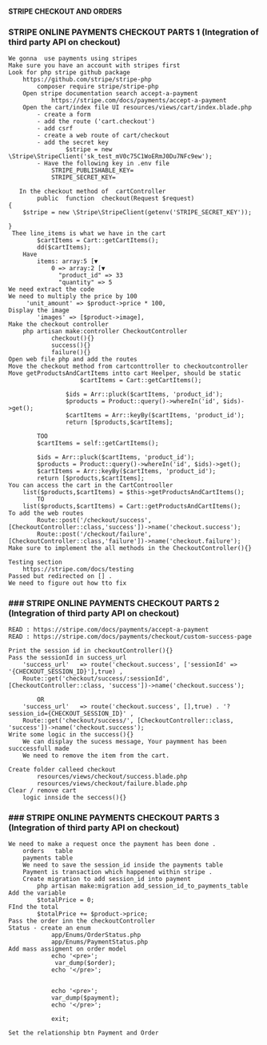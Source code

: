 #### STRIPE CHECKOUT AND ORDERS

### STRIPE ONLINE PAYMENTS CHECKOUT PARTS 1 (Integration of third party API on checkout)
    We gonna  use payments using stripes
    Make sure you have an account with stripes first
    Look for php stripe github package
        https://github.com/stripe/stripe-php
            composer require stripe/stripe-php
        Open stripe documentation search accept-a-payment
                https://stripe.com/docs/payments/accept-a-payment
        Open the cart/index file UI resources/views/cart/index.blade.php
            - create a form 
            - add the route ('cart.checkout')
            - add csrf
            - create a web route of cart/checkout
            - add the secret key
                    $stripe = new \Stripe\StripeClient('sk_test_mV0c75C1WoERmJ0Du7NFc9ew');
            - Have the following key in .env file
                STRIPE_PUBLISHABLE_KEY=
                STRIPE_SECRET_KEY=

       In the checkout method of  cartController 
            public  function  checkout(Request $request)
    {
        $stripe = new \Stripe\StripeClient(getenv('STRIPE_SECRET_KEY'));

    }
     Thee line_items is what we have in the cart
            $cartItems = Cart::getCartItems();
            dd($cartItems);
        Have 
            items: array:5 [▼
                0 => array:2 [▼
                  "product_id" => 33
                  "quantity" => 5
    We need extract the code 
    We need to multiply the price by 100
         'unit_amount' => $product->price * 100,
    Display the image
            'images' => [$product->image],
    Make the checkout controller
        php artisan make:controller CheckoutController 
                checkout(){} 
                success(){}
                failure(){}
    Open web file php and add the routes
    Move the checkout method from cartconttroller to checkoutcontroller
    Move getProductsAndCartItems intto cart Heelper, should be static
                        $cartItems = Cart::getCartItems();

                    $ids = Arr::pluck($cartItems, 'product_id');
                    $products = Product::query()->whereIn('id', $ids)->get();
                    $cartItems = Arr::keyBy($cartItems, 'product_id');
                    return [$products,$cartItems];

            TOO
            $cartItems = self::getCartItems();

            $ids = Arr::pluck($cartItems, 'product_id');
            $products = Product::query()->whereIn('id', $ids)->get();
            $cartItems = Arr::keyBy($cartItems, 'product_id');
            return [$products,$cartItems];
    You can access the cart in the CartControoller 
        list($products,$cartItems) = $this->getProductsAndCartItems();
            TO
        list($products,$cartItems) = Cart::getProductsAndCartItems();
    To add the web routes
            Route::post('/checkout/success', [CheckoutController::class,'success'])->name('checkout.success');
            Route::post('/checkout/failure', [CheckoutController::class,'failure'])->name('checkout.failure');
    Make sure to implement the all methods in the CheckoutController(){}
    
    Testing section
        https://stripe.com/docs/testing
    Passed but redirected on [] .
    We need to figure out how tto fix

### ### STRIPE ONLINE PAYMENTS CHECKOUT PARTS 2 (Integration of third party API on checkout)
    READ : https://stripe.com/docs/payments/accept-a-payment
    READ : https://stripe.com/docs/payments/checkout/custom-success-page
    
    Print the session id in checkoutController(){}
    Pass the sessionId in success_url   
        'success_url'   => route('checkout.success', ['sessionId' => '{CHECKOUT_SESSION_ID}'],true) ,
        Route::get('checkout/success/:sessionId', [CheckoutController::class, 'success'])->name('checkout.success');

            OR
        'success_url'   => route('checkout.success', [],true) . '?session_id={CHECKOUT_SESSION_ID}' ,
        Route::get('checkout/success/', [CheckoutController::class, 'success'])->name('checkout.success');
    Write some logic in the success(){}
        We can display the sucess message, Your paymment has been succcessfull made
        We need to remove the item from the cart.

    Create folder calleed checkout
            resources/views/checkout/success.blade.php
            resources/views/checkout/failure.blade.php
    Clear / remove cart 
        logic innside the seccess(){}

### ### STRIPE ONLINE PAYMENTS CHECKOUT PARTS 3 (Integration of third party API on checkout)
    We need to make a request once the payment has been done .
        orders   table
        payments table
        We need to save the session_id inside the payments table
        Payment is transaction which happened within stripe .
        Create migration to add session_id into payment
            php artisan make:migration add_session_id_to_payments_table
    Add the variable
            $totalPrice = 0;
    FInd the total 
            $totalPrice += $product->price;
    Pass the order inn the checkoutController
    Status - create an enum
                app/Enums/OrderStatus.php
                app/Enums/PaymentStatus.php
    Add mass assigment on order model
                echo '<pre>';
                 var_dump($order);
                echo '</pre>';

                
                echo '<pre>';
                var_dump($payment);
                echo '</pre>';
        
                exit;

    Set the relationship btn Payment and Order
